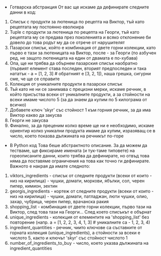 *  Готварска абстракция
   От вас ще искаме да дефинирате следните данни в код:

1. Списък с продукти за лютеница по рецепта на Виктор, тъй като рецептата му постоянно еволюира
2. Tuple с продукти за лютеница по рецепта на Георги, тъй като рецептата му се предава през поколенията и всяко отклонение би довело до това родът му да се отрече 
   от нарушителят
3. Пазарски списък, който е комбинация от двете горни колекции, като първо е тази за лютеницата на Виктор, после - за Георги (по азбучен ред, не защото лютеницата 
   на един от двамата е по-хубава)
4. Опа, ще ни трябва да обърнем пазарския списък наобратно (първият елемент става последен, вторият предпоследен и така нататък - a = [1, 2, 3] # обратният е [3, 
   2, 1]), наша грешка, сигурни сме, че ще се справите
5. Колекция от уникалните продукти в пазарски списък
6. Тъй като не ни се занимава с прецизни мерки, искаме речник, в който присъства всеки от уникалните продукти, а за стойности на всеки имаме числото 5 (за да знаем 
   да купим по 5 килограма от всичко)
7. Добавете ключ 'skyr' със стойност 1 към горния речник, за да има Виктор какво да закусва
8. Георги не закусва
9. Финално, за да преценим колко време ще ни е необходимо, искаме ориентир колко уникални продукта имаме да купим, изразяващ се в число, което показва дължината на 
   речникът по-горе
   
*  В Python код
   Това беше абстрактното описание. За да можем да тестваме, ще фиксираме имената (и тук-таме типовете) на гореописаните данни, които трябва да дефинирате, но 
   отвъд това няма да поставяме ограничения на това как точно ги дефинирате. Важното е накрая да имате следното:

1. viktors_ingredients - списък от следните продукти (всеки от които - низ на кирилица) - чушки, домати, моркови, ябълки, сол, черен пипер, кимион, зехтин
2. georgis_ingredients - кортеж от следните продукти (всеки от които - низ на кирилица) - чушки, домати, патладжан, люти чушки, олио, захар, чубрица, черен пипер, 
   врачанска ракия
3. shopping_list - комбинация от двете горни колекции, първо тази на Виктор, след това тази на Георги… След което списъкът е обърнат
4. unique_ingredients - колекция от елементите на 'shopping_list' без повторение (напр. a = [1, 2, 2, 3, 4, 1, 3] # уникалните са - 1, 2, 3, 4)
5. ingredient_quantities - речник, чиито ключове са съставките от горната колекция (unique_ingredients), а стойности за всеки е числото 5, както и ключът 'skyr' 
   със стойност числото 1
6. number_of_ingredients_to_buy - число, което указва дължината на ingredient_quantities
